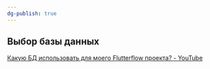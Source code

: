 ```yaml
---
dg-publish: true
---
```


## Выбор базы данных
[Какую БД использовать для моего Flutterflow проекта? - YouTube](https://www.youtube.com/watch?v=OcvbkMmZ028)

